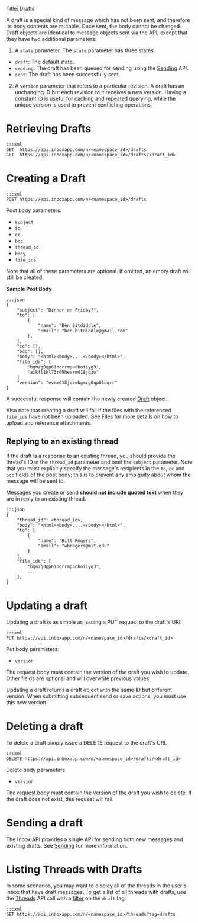 Title: Drafts

A draft is a special kind of message which has not been sent, and therefore its body contents are mutable. Once sent, the body cannot be changed. Draft objects are identical to message objects sent via the API, except that they have two additional parameters:

1. A `state` parameter. The `state` parameter has three states:

- `draft`: The default state.
- `sending`: The draft has been queued for sending using the [Sending](#sending) API.
- `sent`: The draft has been successfully sent.

2. A `version` parameter that refers to a particular revision. 
A draft has an unchanging ID but each revision to it receives a new version. Having a constant ID is useful for caching and
repeated querying, while the unique version is used to prevent conflicting operations.


# Retrieving Drafts

```
:::xml
GET  https://api.inboxapp.com/n/<namespace_id>/drafts
GET  https://api.inboxapp.com/n/<namespace_id>/drafts/<draft_id>
```

# Creating a Draft

```
:::xml
POST https://api.inboxapp.com/n/<namespace_id>/drafts
```

Post body parameters:

* `subject`
* `to`
* `cc`
* `bcc`
* `thread_id`
* `body`
* `file_ids`

Note that all of these parameters are optional. If omitted, an empty draft will still be created.


**Sample Post Body**

```
:::json
{
    "subject": "Dinner on Friday?",
    "to": [
        {
            "name": "Ben Bitdiddle",
            "email": "ben.bitdiddle@gmail.com"
        },
    ],
    "cc": [],
    "bcc": [],
    "body": "<html><body>....</body></html>",
    "file_ids": [
        "bgmzg0qp61oqrrmpadboiiyg3",
        "aikfl1kl73r69hevrm018jqzw"
    ]
    "version": "evrm018jqzwbgmzg0qp61oqrr"
}
```

A successful response will contain the newly created [Draft](#draft) object.

Also note that creating a draft will fail if the files with the referenced `file_ids` have not been uploaded. See [Files](#files) for more details on how to upload and reference attachments.


## Replying to an existing thread

If the draft is a response to an existing thread, you should provide the thread's ID in the `thread_id` parameter and omit the `subject` parameter. Note that you must explicitly specify the message's recipients in the `to`, `cc` and `bcc` fields of the post body; this is to prevent any ambiguity about whom the message will be sent to.

Messages you create or send __should not include quoted text__ when they are in reply to an existing thread.

```
:::json
{
    "thread_id": <thread_id>,
    "body": "<html><body>....</body></html>",
    "to": [
        {
            "name": "Bill Rogers",
            "email": "wbrogers@mit.edu"
        }
    ],
    "file_ids": [
        "bgmzg0qp61oqrrmpadboiiyg3",
        ...
    ],
}
```


# Updating a draft

Updating a draft is as simple as issuing a PUT request to the draft's URI.

```
:::xml
PUT https://api.inboxapp.com/n/<namespace_id>/drafts/<draft_id>
```

Put body parameters:

* `version`

The request body must contain the version of the draft you wish to update.
Other fields are optional and will overwrite previous values.

Updating a draft returns a draft object with the same ID but different version. When submitting subsequent send or save actions, you must use this new version.

# Deleting a draft

To delete a draft simply issue a DELETE request to the draft's URI.

```
:::xml
DELETE https://api.inboxapp.com/n/<namespace_id>/drafts/<draft_id>
```

Delete body parameters:

* `version`

The request body must contain the version of the draft you wish to delete.
If the draft does not exist, this request will fail.


# Sending a draft

The Inbox API provides a single API for sending both new messages and existing drafts. See [Sending](#sending) for more information.


# Listing Threads with Drafts

In some scenarios, you may want to display all of the threads in the user's inbox that have draft messages. To get a list of all threads with drafts, use the [Threads](#threads) API call with a [filter](#filters) on the `draft` tag:

```
:::xml
GET https://api.inboxapp.com/n/<namespace_id>/threads?tag=drafts
```

